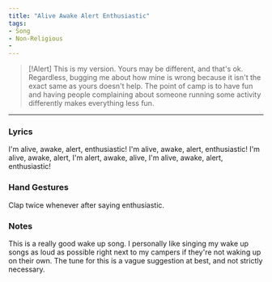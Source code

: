 ```yaml
---
title: "Alive Awake Alert Enthusiastic"
tags:
- Song
- Non-Religious
- 
---
```


>[!Alert]
> This is my version. Yours may be different, and that's ok. Regardless, bugging me about how mine is wrong because it isn't the exact same as yours doesn't help. The point of camp is to have fun and having people complaining about someone running some activity differently makes everything less fun.

---

### Lyrics

I'm alive, awake, alert, enthusiastic!
I'm alive, awake, alert, enthusiastic!
I'm alive, awake, alert,
I'm alert, awake, alive,
I'm alive, awake, alert, enthusiastic!

### Hand Gestures

Clap twice whenever after saying enthusiastic.


### Notes

This is a really good wake up song. I personally like singing my wake up songs as loud as possible right next to my campers if they're not waking up on their own. The tune for this is a vague suggestion at best, and not strictly necessary. 